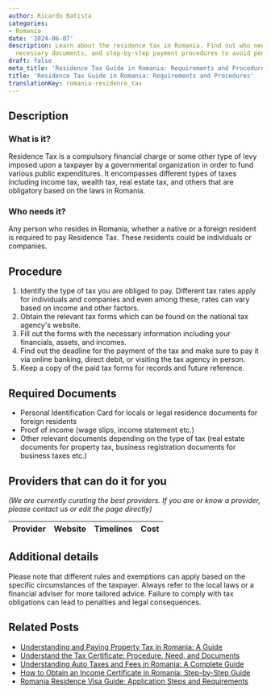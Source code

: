 ```yaml
---
author: Ricardo Batista
categories:
- Romania
date: '2024-06-07'
description: Learn about the residence tax in Romania. Find out who needs to pay,
  necessary documents, and step-by-step payment procedures to avoid penalties.
draft: false
meta_title: 'Residence Tax Guide in Romania: Requirements and Procedures'
title: 'Residence Tax Guide in Romania: Requirements and Procedures'
translationKey: romania-residence_tax
---
```


## Description
### What is it?
Residence Tax is a compulsory financial charge or some other type of levy imposed upon a taxpayer by a governmental organization in order to fund various public expenditures. It encompasses different types of taxes including income tax, wealth tax, real estate tax, and others that are obligatory based on the laws in Romania.

### Who needs it?
Any person who resides in Romania, whether a native or a foreign resident is required to pay Residence Tax. These residents could be individuals or companies. 

## Procedure
1. Identify the type of tax you are obliged to pay. Different tax rates apply for individuals and companies and even among these, rates can vary based on income and other factors.
2. Obtain the relevant tax forms which can be found on the national tax agency's website.
3. Fill out the forms with the necessary information including your financials, assets, and incomes.
4. Find out the deadline for the payment of the tax and make sure to pay it via online banking, direct debit, or visiting the tax agency in person.
5. Keep a copy of the paid tax forms for records and future reference.

## Required Documents
- Personal Identification Card for locals or legal residence documents for foreign residents
- Proof of income (wage slips, income statement etc.)
- Other relevant documents depending on the type of tax (real estate documents for property tax, business registration documents for business taxes etc.)

## Providers that can do it for you

_(We are currently curating the best providers. If you are or know a provider, please contact us or edit the page directly)_

| Provider        |     Website     |     Timelines    |       Cost      |
| :-------------: | :-------------: |  :-------------: | :-------------: |

## Additional details
Please note that different rules and exemptions can apply based on the specific circumstances of the taxpayer.  Always refer to the local laws or a financial adviser for more tailored advice. Failure to comply with tax obligations can lead to penalties and legal consequences.
## Related Posts

- [Understanding and Paying Property Tax in Romania: A Guide](https://tramitit.com/guides/romania/property_tax/)
- [Understand the Tax Certificate: Procedure, Need, and Documents](https://tramitit.com/guides/romania/tax_certificate/)
- [Understanding Auto Taxes and Fees in Romania: A Complete Guide](https://tramitit.com/guides/romania/auto_taxes_and_fees/)
- [How to Obtain an Income Certificate in Romania: Step-by-Step Guide](https://tramitit.com/guides/romania/income_certificate/)
- [Romania Residence Visa Guide: Application Steps and Requirements](https://tramitit.com/guides/romania/residence_visa/)